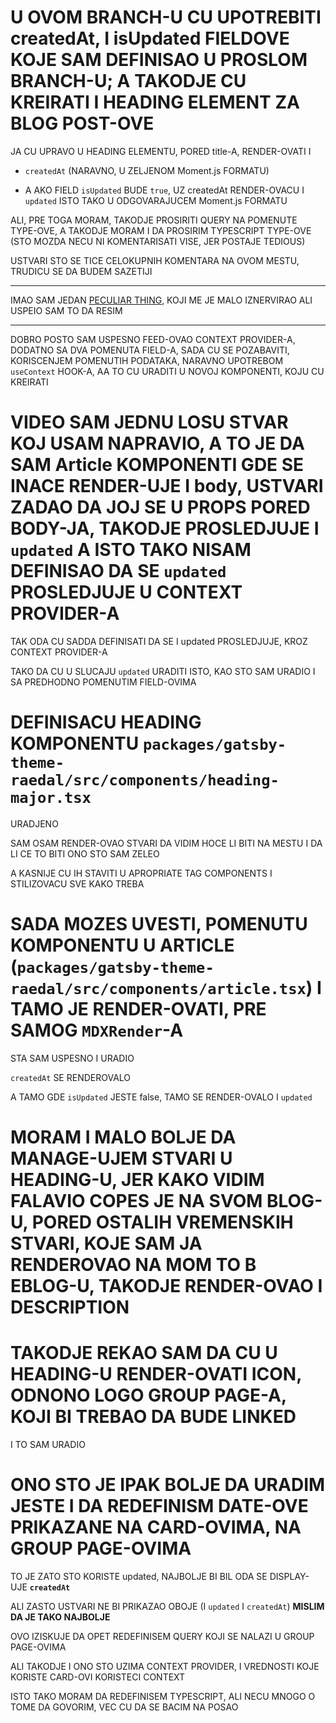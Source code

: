 # U OVOM BRANCH-U CU UPOTREBITI createdAt, I isUpdated FIELDOVE KOJE SAM DEFINISAO U PROSLOM BRANCH-U; A TAKODJE CU KREIRATI I HEADING ELEMENT ZA BLOG POST-OVE

JA CU UPRAVO U HEADING ELEMENTU, PORED title-A, RENDER-OVATI I

- `createdAt` (NARAVNO, U ZELJENOM Moment.js FORMATU)

- A AKO FIELD `isUpdated` BUDE `true`, UZ createdAt RENDER-OVACU I `updated` ISTO TAKO U ODGOVARAJUCEM Moment.js FORMATU

ALI, PRE TOGA MORAM, TAKODJE PROSIRITI QUERY NA POMENUTE TYPE-OVE, A TAKODJE MORAM I DA PROSIRIM TYPESCRIPT TYPE-OVE (STO MOZDA NECU NI KOMENTARISATI VISE, JER POSTAJE TEDIOUS) 

USTVARI STO SE TICE CELOKUPNIH KOMENTARA NA OVOM MESTU, TRUDICU SE DA BUDEM SAZETIJI

***

IMAO SAM JEDAN [PECULIAR THING](PECULIAR%20STUFF.md), KOJI ME JE MALO IZNERVIRAO ALI USPEIO SAM TO DA RESIM

***

DOBRO POSTO SAM USPESNO FEED-OVAO CONTEXT PROVIDER-A, DODATNO SA DVA POMENUTA FIELD-A, SADA CU SE POZABAVITI, KORISCENJEM POMENUTIH PODATAKA, NARAVNO UPOTREBOM `useContext` HOOK-A, AA TO CU URADITI U NOVOJ KOMPONENTI, KOJU CU KREIRATI

# VIDEO SAM JEDNU LOSU STVAR KOJ USAM NAPRAVIO, A TO JE DA SAM Article KOMPONENTI GDE SE INACE RENDER-UJE I body, USTVARI ZADAO DA JOJ SE U PROPS PORED BODY-JA, TAKODJE PROSLEDJUJE I `updated` A ISTO TAKO NISAM DEFINISAO DA SE `updated` PROSLEDJUJE U CONTEXT PROVIDER-A

TAK ODA CU SADDA DEFINISATI DA SE I updated PROSLEDJUJE, KROZ CONTEXT PROVIDER-A

TAKO DA CU U SLUCAJU `updated` URADITI ISTO, KAO STO SAM URADIO I SA PREDHODNO POMENUTIM FIELD-OVIMA

# DEFINISACU HEADING KOMPONENTU `packages/gatsby-theme-raedal/src/components/heading-major.tsx`

URADJENO

SAM OSAM RENDER-OVAO STVARI DA VIDIM HOCE LI BITI NA MESTU I DA LI CE TO BITI ONO STO SAM ZELEO

A KASNIJE CU IH STAVITI U APROPRIATE TAG COMPONENTS I STILIZOVACU SVE KAKO TREBA

# SADA MOZES UVESTI, POMENUTU KOMPONENTU U ARTICLE (`packages/gatsby-theme-raedal/src/components/article.tsx`) I TAMO JE RENDER-OVATI, PRE SAMOG `MDXRender`-A

STA SAM USPESNO I URADIO

`createdAt` SE RENDEROVALO

A TAMO GDE `isUpdated` JESTE false, TAMO SE RENDER-OVALO I `updated`

# MORAM I MALO BOLJE DA MANAGE-UJEM STVARI U HEADING-U, JER KAKO VIDIM FALAVIO COPES JE NA SVOM BLOG-U, PORED OSTALIH VREMENSKIH STVARI, KOJE SAM JA RENDEROVAO NA MOM TO B EBLOG-U, TAKODJE RENDER-OVAO I DESCRIPTION

# TAKODJE REKAO SAM DA CU U HEADING-U RENDER-OVATI ICON, ODNONO LOGO GROUP PAGE-A, KOJI BI TREBAO DA BUDE LINKED

I TO SAM URADIO

# ONO STO JE IPAK BOLJE DA URADIM JESTE I DA REDEFINISM DATE-OVE PRIKAZANE NA CARD-OVIMA, NA GROUP PAGE-OVIMA

TO JE ZATO STO KORISTE updated, NAJBOLJE BI BIL ODA SE DISPLAY-UJE **`createdAt`**

ALI ZASTO USTVARI NE BI PRIKAZAO OBOJE (I `updated` I `createdAt`) **MISLIM DA JE TAKO NAJBOLJE**

OVO IZISKUJE DA OPET REDEFINISEM QUERY KOJI SE NALAZI U GROUP PAGE-OVIMA

ALI TAKODJE I ONO STO UZIMA CONTEXT PROVIDER, I VREDNOSTI KOJE KORISTE CARD-OVI KORISTECI CONTEXT

ISTO TAKO MORAM DA REDEFINISEM TYPESCRIPT, ALI NECU MNOGO O TOME DA GOVORIM, VEC CU DA SE BACIM NA POSAO

